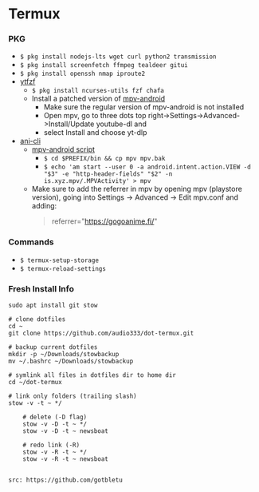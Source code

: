 # Termux

### PKG
* `$ pkg install nodejs-lts wget curl python2 transmission`
* `$ pkg install screenfetch ffmpeg tealdeer gitui`
* `$ pkg install openssh nmap iproute2`
* [ytfzf](https://github.com/pystardust/ytfzf/wiki/Termux-How-To)
  * `$ pkg install ncurses-utils fzf chafa`
  * Install a patched version of [mpv-android](https://kitsunemimi.pw/tmp/mpv-android-2022-03-24.apk)
    * Make sure the regular version of mpv-android is not installed
    * Open mpv, go to three dots top right->Settings->Advanced->Install/Update youtube-dl and 
    * select Install and choose yt-dlp
* [ani-cli](https://github.com/pystardust/ani-cli#android)
  * [mpv-android script](https://www.reddit.com/r/termux/comments/schy01/anicli_on_termux/humuou4/)
    * `$ cd $PREFIX/bin && cp mpv mpv.bak`
    * `$ echo 'am start --user 0 -a android.intent.action.VIEW -d "$3" -e "http-header-fields" "$2" -n is.xyz.mpv/.MPVActivity' > mpv`
  * Make sure to add the referrer in mpv by opening mpv (playstore version), going into Settings -> Advanced -> Edit mpv.conf and adding:
    > referrer="https://gogoanime.fi/"

### Commands
* `$ termux-setup-storage`
* `$ termux-reload-settings`

### Fresh Install Info
    sudo apt install git stow

    # clone dotfiles
    cd ~
    git clone https://github.com/audio333/dot-termux.git

    # backup current dotfiles
    mkdir -p ~/Downloads/stowbackup
    mv ~/.bashrc ~/Downloads/stowbackup

    # symlink all files in dotfiles dir to home dir
    cd ~/dot-termux

    # link only folders (trailing slash)
    stow -v -t ~ */

        # delete (-D flag)
        stow -v -D -t ~ */
        stow -v -D -t ~ newsboat

        # redo link (-R)
        stow -v -R -t ~ */
        stow -v -R -t ~ newsboat


    src: https://github.com/gotbletu

